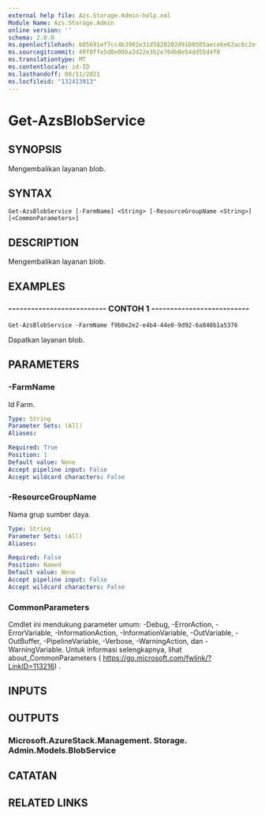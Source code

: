 ```yaml
---
external help file: Azs.Storage.Admin-help.xml
Module Name: Azs.Storage.Admin
online version: ''
schema: 2.0.0
ms.openlocfilehash: b05691ef7cc4b3902e31d582020289100505aece6e62ac6c2efb812684e39ea7
ms.sourcegitcommit: 49f8ffe5d8e08ba3d22e3b2e76db0e54dd55d4f0
ms.translationtype: MT
ms.contentlocale: id-ID
ms.lasthandoff: 08/11/2021
ms.locfileid: "132413913"
---
```

# Get-AzsBlobService

## SYNOPSIS
Mengembalikan layanan blob.

## SYNTAX

```
Get-AzsBlobService [-FarmName] <String> [-ResourceGroupName <String>] [<CommonParameters>]
```

## DESCRIPTION
Mengembalikan layanan blob.

## EXAMPLES

### -------------------------- CONTOH 1 --------------------------
```
Get-AzsBlobService -FarmName f9b8e2e2-e4b4-44e0-9d92-6a848b1a5376
```

Dapatkan layanan blob.

## PARAMETERS

### -FarmName
Id Farm.

```yaml
Type: String
Parameter Sets: (All)
Aliases: 

Required: True
Position: 1
Default value: None
Accept pipeline input: False
Accept wildcard characters: False
```

### -ResourceGroupName
Nama grup sumber daya.

```yaml
Type: String
Parameter Sets: (All)
Aliases: 

Required: False
Position: Named
Default value: None
Accept pipeline input: False
Accept wildcard characters: False
```

### CommonParameters
Cmdlet ini mendukung parameter umum: -Debug, -ErrorAction, -ErrorVariable, -InformationAction, -InformationVariable, -OutVariable, -OutBuffer, -PipelineVariable, -Verbose, -WarningAction, dan -WarningVariable. Untuk informasi selengkapnya, lihat about_CommonParameters ( https://go.microsoft.com/fwlink/?LinkID=113216) .

## INPUTS

## OUTPUTS

### Microsoft.AzureStack.Management. Storage. Admin.Models.BlobService

## CATATAN

## RELATED LINKS

